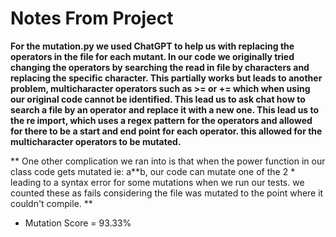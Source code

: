 # Notes From Project

**For the mutation.py we used ChatGPT to help us with replacing the operators in the file for each mutant. In our code we originally tried changing the operators by searching the read in file by characters and replacing the specific character. This partially works but leads to another problem, multicharacter operators such as >= or += which when using our original code cannot be identified. This lead us to ask chat how to search a file by an operator and replace it with a new one. This lead us to the re import, which uses a regex pattern for the operators and allowed for there to be a start and end point for each operator. this allowed for the multicharacter operators to be mutated.**

** One other complication we ran into is that when the power function in our class code gets mutated ie: a**b, our code can mutate one of the 2 * leading to a syntax error for some mutations when we run our tests. we counted these as fails considering the file was mutated to the point where it couldn't compile. **     

* Mutation Score = 93.33% 
